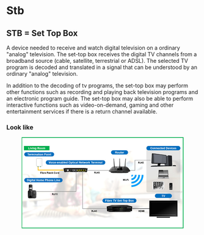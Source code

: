 # Stb
## STB = Set Top Box
 A device needed to receive and watch digital television on a ordinary "analog" television. The set-top box receives the digital TV channels from a broadband source (cable, satellite, terrestrial or ADSL). The selected TV program is decoded and translated in a signal that can be understood by an ordinary "analog" television.

In addition to the decoding of tv programs, the set-top box may perform other functions such as recording and playing back television programs and an electronic program guide. The set-top box may also be able to perform interactive functions such as video-on-demand, gaming and other entertainment services if there is a return channel available.

### Look like
<figure>
  <img src ="../image/stb.jpg" />
</figure>
